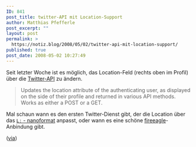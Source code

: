 ```yaml
---
ID: 841
post_title: twitter-API mit Location-Support
author: Matthias Pfefferle
post_excerpt: ""
layout: post
permalink: >
  https://notiz.blog/2008/05/02/twitter-api-mit-location-support/
published: true
post_date: 2008-05-02 10:27:49
---
```

<!-- wp:paragraph -->
<p>Seit letzter Woche ist es möglich, das Location-Feld (rechts oben im Profil) über die <a href="http://groups.google.com/group/twitter-development-talk/web/api-documentation">Twitter-API</a> zu ändern.</p>
<!-- /wp:paragraph -->

<!-- wp:quote -->
<blockquote class="wp-block-quote">
	<p>Updates the location attribute of the authenticating user, as displayed on the side of their profile and returned in various API methods. Works as either a POST or a GET.</p>
</blockquote>
<!-- /wp:quote -->

<!-- wp:paragraph -->
<p>Mal schaun wann es den ersten Twitter-Dienst gibt, der die Location über das <a href="http://microformats.org/wiki/twitter-nanoformats#2nanoformats_.28syntax:param.29"><code>L:</code> - nanoformat</a> anpasst, oder wann es eine schöne <a href="http://fireeagle.yahoo.net/">fireeagle</a>-Anbindung gibt.</p>
<!-- /wp:paragraph -->

<!-- wp:paragraph -->
<p>(<a href="http://blog.programmableweb.com/2008/05/02/twitter-api-goes-geo/">via</a>)</p>
<!-- /wp:paragraph -->